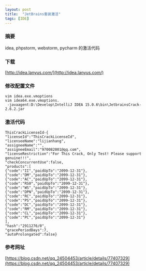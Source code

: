 ```yaml
---
layout: post
title:  "JetBrains套装激活"
tags: [IDE]
---
```

### 摘要
idea, phpstorm, webstorm, pycharm 的激活代码
<!--excerpt-->
### 下载
[http://idea.lanyus.com/](http://idea.lanyus.com/)
### 修改配置文件
```shell
vim idea.exe.vmoptions
vim idea64.exe.vmoptions.
 -javaagent:D:\Develop\IntelliJ IDEA 15.0.6\bin\JetbrainsCrack-2.6.2.jar
```
### 激活代码
```code
ThisCrackLicenseId-{
"licenseId":"ThisCrackLicenseId",
"licenseeName":"lijianhang",
"assigneeName":"",
"assigneeEmail":"970082001@qq.com",
"licenseRestriction":"For This Crack, Only Test! Please support genuine!!!",
"checkConcurrentUse":false,
"products":[
{"code":"II","paidUpTo":"2099-12-31"},
{"code":"DM","paidUpTo":"2099-12-31"},
{"code":"AC","paidUpTo":"2099-12-31"},
{"code":"RS0","paidUpTo":"2099-12-31"},
{"code":"WS","paidUpTo":"2099-12-31"},
{"code":"DPN","paidUpTo":"2099-12-31"},
{"code":"RC","paidUpTo":"2099-12-31"},
{"code":"PS","paidUpTo":"2099-12-31"},
{"code":"DC","paidUpTo":"2099-12-31"},
{"code":"RM","paidUpTo":"2099-12-31"},
{"code":"CL","paidUpTo":"2099-12-31"},
{"code":"PC","paidUpTo":"2099-12-31"}
],
"hash":"2911276/0",
"gracePeriodDays":7,
"autoProlongated":false}
```
### 参考网址
[https://blog.csdn.net/qq_24504453/article/details/77407329](https://blog.csdn.net/qq_24504453/article/details/77407329)
